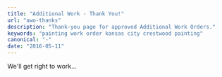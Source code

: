 ```yaml
---
title: "Additional Work - Thank You!"
url: "awo-thanks"
description: "Thank-you page for approved Additional Work Orders."
keywords: "painting work order kansas city crestwood painting"
canonical: "-"
date: "2016-05-11"
---
```


We'll get right to work...
